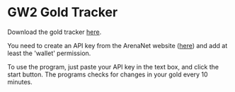 # GW2 Gold Tracker

Download the gold tracker [here]().

You need to create an API key from the ArenaNet website ([here](https://account.arena.net/applications)) and add at least the 'wallet' permission.

To use the program, just paste your API key in the text box, and click the start button. The programs checks for changes in your gold every 10 minutes.
